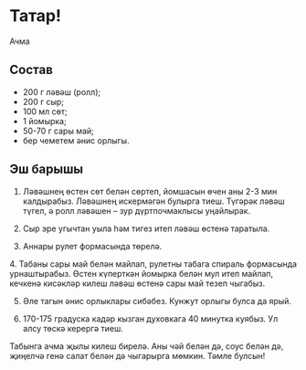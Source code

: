 # Татар!

Ачма

## Состав 

* 200 г ләвәш (ролл);
* 200 г сыр;
* 100 мл сөт;
* 1 йомырка;
* 50-70 г сары май;
* бер чеметем әнис орлыгы.

## Эш барышы

1. Ләвәшнең өстен сөт белән сөртеп, йомшасын өчен аны 2-3 мин калдырабыз. Ләвәшнең искермәгән булырга тиеш. Түгәрәк ләвәш түгел, ә ролл ләвәшен – зур дүртпочмаклысы уңайлырак.

2. Сыр эре угычтан уыла һәм тигез итеп ләвәш өстенә таратыла. 

3. Аннары рулет формасында төрелә.

4. Табаны сары май белән майлап, рулетны табага спираль формасында урнаштырабыз. Өстен күперткән йомырка белән мул итеп майлап, кечкенә кисәкләр килеш ләвәш өстенә сары май тезеп чыгабыз. 

5. Әле тагын әнис орлыклары сибәбез. Кунжут орлыгы булса да ярый.

6. 170-175 градуска кадәр кызган духовкага 40 минутка куябыз. Ул алсу төскә керергә тиеш. 

Табынга ачма җылы килеш бирелә. Аны чәй белән дә, соус белән дә, җиңелчә генә салат белән дә чыгарырга мөмкин.
Тәмле булсын!